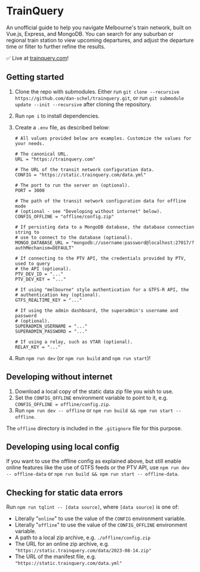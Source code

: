 # TrainQuery

An unofficial guide to help you navigate Melbourne's train network, built on Vue.js, Express, and MongoDB. You can search for any suburban or regional train station to view upcoming departures, and adjust the departure time or filter to further refine the results.

✅ Live at [trainquery.com](https://trainquery.com)!

## Getting started

1.  Clone the repo with submodules. Either run `git clone --recursive https://github.com/dan-schel/trainquery.git`, or run `git submodule update --init --recursive` after cloning the repository.
2.  Run `npm i` to install dependencies.
3.  Create a `.env` file, as described below:

    ```dotenv
    # All values provided below are examples. Customize the values for your needs.

    # The canonical URL.
    URL = "https://trainquery.com"

    # The URL of the transit network configuration data.
    CONFIG = "https://static.trainquery.com/data.yml"

    # The port to run the server on (optional).
    PORT = 3000

    # The path of the transit network configuration data for offline mode
    # (optional - see "Developing without internet" below).
    CONFIG_OFFLINE = "offline/config.zip"

    # If persisting data to a MongoDB database, the database connection string to
    # use to connect to the database (optional).
    MONGO_DATABASE_URL = "mongodb://username:password@localhost:27017/?authMechanism=DEFAULT"

    # If connecting to the PTV API, the credentials provided by PTV, used to query
    # the API (optional).
    PTV_DEV_ID = "..."
    PTV_DEV_KEY = "..."

    # If using "melbourne" style authentication for a GTFS-R API, the
    # authentication key (optional).
    GTFS_REALTIME_KEY = "..."

    # If using the admin dashboard, the superadmin's username and password
    # (optional).
    SUPERADMIN_USERNAME = "..."
    SUPERADMIN_PASSWORD = "..."

    # If using a relay, such as VTAR (optional).
    RELAY_KEY = "..."
    ```

4.  Run `npm run dev` (or `npm run build` and `npm run start`)!

## Developing without internet

1.  Download a local copy of the static data zip file you wish to use.
2.  Set the `CONFIG_OFFLINE` environment variable to point to it, e.g. `CONFIG_OFFLINE = offline/config.zip`.
3.  Run `npm run dev -- offline` or `npm run build && npm run start -- offline`.

The `offline` directory is included in the `.gitignore` file for this purpose.

## Developing using local config

If you want to use the offline config as explained above, but still enable online features like the use of GTFS feeds or the PTV API, use `npm run dev -- offline-data` or `npm run build && npm run start -- offline-data`.

## Checking for static data errors

Run `npm run tqlint -- [data source]`, where `[data source]` is one of:

- Literally "`online`" to use the value of the `CONFIG` environment variable.
- Literally "`offline`" to use the value of the `CONFIG_OFFLINE` environment variable.
- A path to a local zip archive, e.g. `./offline/config.zip`
- The URL for an online zip archive, e.g. `"https://static.trainquery.com/data/2023-08-14.zip"`
- The URL of the manifest file, e.g. `"https://static.trainquery.com/data.yml"`
